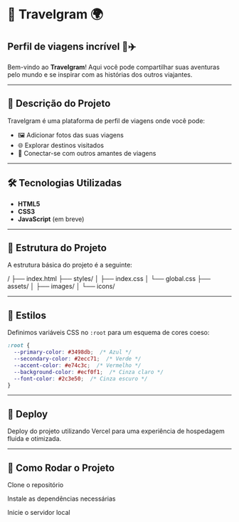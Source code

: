 # 🚀 **Travelgram** 🌍

## **Perfil de viagens incrível** 📸✈️

Bem-vindo ao **Travelgram**! Aqui você pode compartilhar suas aventuras pelo mundo e se inspirar com as histórias dos outros viajantes.

---

## 📄 **Descrição do Projeto**

Travelgram é uma plataforma de perfil de viagens onde você pode:

- 🖼️ Adicionar fotos das suas viagens
- 🌐 Explorar destinos visitados
- 👥 Conectar-se com outros amantes de viagens

---

## 🛠️ **Tecnologias Utilizadas**

- **HTML5**
- **CSS3**
- **JavaScript** (em breve)

---

## 📂 **Estrutura do Projeto**

A estrutura básica do projeto é a seguinte:

/ ├── index.html ├── styles/ │ ├── index.css │ └── global.css ├── assets/ │ ├── images/ │ └── icons/

---

## 🎨 **Estilos**

Definimos variáveis CSS no `:root` para um esquema de cores coeso:

```css
:root {
  --primary-color: #3498db;  /* Azul */
  --secondary-color: #2ecc71;  /* Verde */
  --accent-color: #e74c3c;  /* Vermelho */
  --background-color: #ecf0f1;  /* Cinza claro */
  --font-color: #2c3e50;  /* Cinza escuro */
}
```

---

## 🚀 **Deploy**

Deploy do projeto utilizando Vercel para uma experiência de hospedagem fluida e otimizada.

---

## 📜 **Como Rodar o Projeto**

Clone o repositório

Instale as dependências necessárias

Inicie o servidor local
